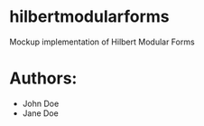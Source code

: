 # hilbertmodularforms
Mockup implementation of Hilbert Modular Forms


# Authors:

* John Doe
* Jane Doe


